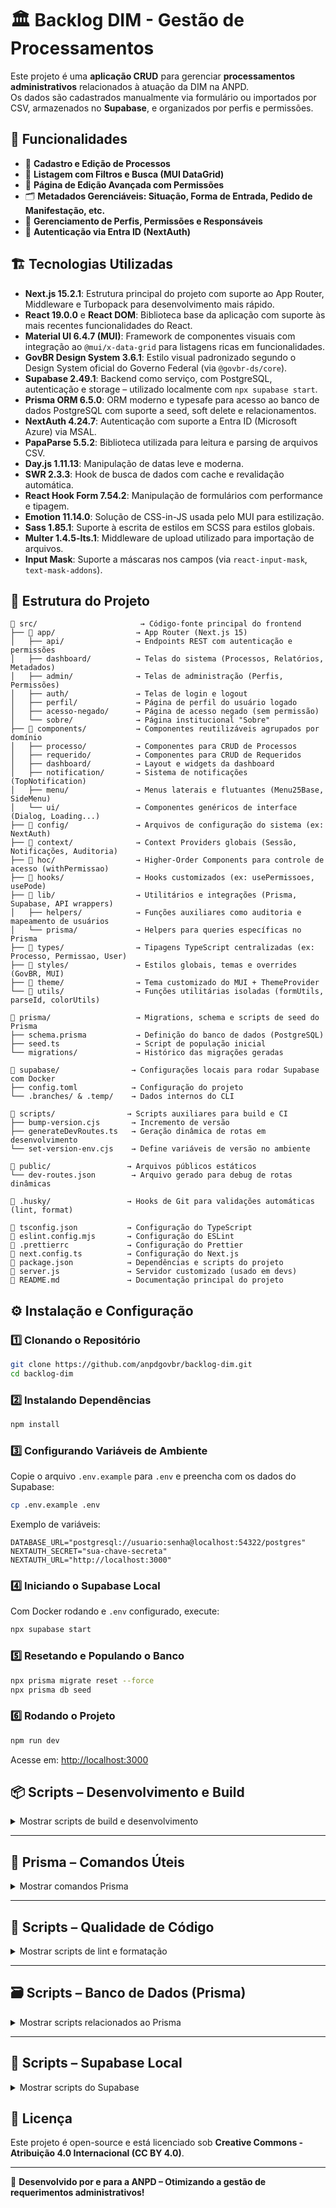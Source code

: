 # 🏛 Backlog DIM - Gestão de Processamentos

Este projeto é uma **aplicação CRUD** para gerenciar **processamentos administrativos** relacionados à atuação da DIM na ANPD.  
Os dados são cadastrados manualmente via formulário ou importados por CSV, armazenados no **Supabase**, e organizados por perfis e permissões.

## 🚀 Funcionalidades

- 📌 **Cadastro e Edição de Processos**
- 📄 **Listagem com Filtros e Busca (MUI DataGrid)**
- 🧮 **Página de Edição Avançada com Permissões**
- 🗂 **Metadados Gerenciáveis: Situação, Forma de Entrada, Pedido de Manifestação, etc.**
- 👥 **Gerenciamento de Perfis, Permissões e Responsáveis**
- 🔐 **Autenticação via Entra ID (NextAuth)**

## 🏗 Tecnologias Utilizadas

- **Next.js 15.2.1**: Estrutura principal do projeto com suporte ao App Router, Middleware e Turbopack para desenvolvimento mais rápido.
- **React 19.0.0** e **React DOM**: Biblioteca base da aplicação com suporte às mais recentes funcionalidades do React.
- **Material UI 6.4.7 (MUI)**: Framework de componentes visuais com integração ao `@mui/x-data-grid` para listagens ricas em funcionalidades.
- **GovBR Design System 3.6.1**: Estilo visual padronizado segundo o Design System oficial do Governo Federal (via `@govbr-ds/core`).
- **Supabase 2.49.1**: Backend como serviço, com PostgreSQL, autenticação e storage – utilizado localmente com `npx supabase start`.
- **Prisma ORM 6.5.0**: ORM moderno e typesafe para acesso ao banco de dados PostgreSQL com suporte a seed, soft delete e relacionamentos.
- **NextAuth 4.24.7**: Autenticação com suporte a Entra ID (Microsoft Azure) via MSAL.
- **PapaParse 5.5.2**: Biblioteca utilizada para leitura e parsing de arquivos CSV.
- **Day.js 1.11.13**: Manipulação de datas leve e moderna.
- **SWR 2.3.3**: Hook de busca de dados com cache e revalidação automática.
- **React Hook Form 7.54.2**: Manipulação de formulários com performance e tipagem.
- **Emotion 11.14.0**: Solução de CSS-in-JS usada pelo MUI para estilização.
- **Sass 1.85.1**: Suporte à escrita de estilos em SCSS para estilos globais.
- **Multer 1.4.5-lts.1**: Middleware de upload utilizado para importação de arquivos.
- **Input Mask**: Suporte a máscaras nos campos (via `react-input-mask`, `text-mask-addons`).

## 📂 Estrutura do Projeto

```
📁 src/                       → Código-fonte principal do frontend
├── 📁 app/                  → App Router (Next.js 15)
│   ├── api/                → Endpoints REST com autenticação e permissões
│   ├── dashboard/          → Telas do sistema (Processos, Relatórios, Metadados)
│   ├── admin/              → Telas de administração (Perfis, Permissões)
│   ├── auth/               → Telas de login e logout
│   ├── perfil/             → Página de perfil do usuário logado
│   ├── acesso-negado/      → Página de acesso negado (sem permissão)
│   └── sobre/              → Página institucional "Sobre"
├── 📁 components/           → Componentes reutilizáveis agrupados por domínio
│   ├── processo/           → Componentes para CRUD de Processos
│   ├── requerido/          → Componentes para CRUD de Requeridos
│   ├── dashboard/          → Layout e widgets da dashboard
│   ├── notification/       → Sistema de notificações (TopNotification)
│   ├── menu/               → Menus laterais e flutuantes (Menu25Base, SideMenu)
│   └── ui/                 → Componentes genéricos de interface (Dialog, Loading...)
├── 📁 config/               → Arquivos de configuração do sistema (ex: NextAuth)
├── 📁 context/              → Context Providers globais (Sessão, Notificações, Auditoria)
├── 📁 hoc/                  → Higher-Order Components para controle de acesso (withPermissao)
├── 📁 hooks/                → Hooks customizados (ex: usePermissoes, usePode)
├── 📁 lib/                  → Utilitários e integrações (Prisma, Supabase, API wrappers)
│   ├── helpers/            → Funções auxiliares como auditoria e mapeamento de usuários
│   └── prisma/             → Helpers para queries específicas no Prisma
├── 📁 types/                → Tipagens TypeScript centralizadas (ex: Processo, Permissao, User)
├── 📁 styles/               → Estilos globais, temas e overrides (GovBR, MUI)
├── 📁 theme/                → Tema customizado do MUI + ThemeProvider
└── 📁 utils/                → Funções utilitárias isoladas (formUtils, parseId, colorUtils)

📁 prisma/                   → Migrations, schema e scripts de seed do Prisma
├── schema.prisma           → Definição do banco de dados (PostgreSQL)
├── seed.ts                 → Script de população inicial
└── migrations/             → Histórico das migrações geradas

📁 supabase/                → Configurações locais para rodar Supabase com Docker
├── config.toml            → Configuração do projeto
└── .branches/ & .temp/    → Dados internos do CLI

📁 scripts/                → Scripts auxiliares para build e CI
├── bump-version.cjs       → Incremento de versão
├── generateDevRoutes.ts   → Geração dinâmica de rotas em desenvolvimento
└── set-version-env.cjs    → Define variáveis de versão no ambiente

📁 public/                 → Arquivos públicos estáticos
└── dev-routes.json        → Arquivo gerado para debug de rotas dinâmicas

📁 .husky/                 → Hooks de Git para validações automáticas (lint, format)

📄 tsconfig.json           → Configuração do TypeScript
📄 eslint.config.mjs       → Configuração do ESLint
📄 .prettierrc             → Configuração do Prettier
📄 next.config.ts          → Configuração do Next.js
📄 package.json            → Dependências e scripts do projeto
📄 server.js               → Servidor customizado (usado em devs)
📄 README.md               → Documentação principal do projeto
```

## ⚙️ Instalação e Configuração

### 1️⃣ Clonando o Repositório

```sh
git clone https://github.com/anpdgovbr/backlog-dim.git
cd backlog-dim
```

### 2️⃣ Instalando Dependências

```sh
npm install
```

### 3️⃣ Configurando Variáveis de Ambiente

Copie o arquivo `.env.example` para `.env` e preencha com os dados do Supabase:

```sh
cp .env.example .env
```

Exemplo de variáveis:

```env
DATABASE_URL="postgresql://usuario:senha@localhost:54322/postgres"
NEXTAUTH_SECRET="sua-chave-secreta"
NEXTAUTH_URL="http://localhost:3000"
```

### 4️⃣ Iniciando o Supabase Local

Com Docker rodando e `.env` configurado, execute:

```sh
npx supabase start
```

### 5️⃣ Resetando e Populando o Banco

```sh
npx prisma migrate reset --force
npx prisma db seed
```

### 6️⃣ Rodando o Projeto

```sh
npm run dev
```

Acesse em: [http://localhost:3000](http://localhost:3000)

## 📦 Scripts – Desenvolvimento e Build

<details>
<summary>Mostrar scripts de build e desenvolvimento</summary>

| Script                 | Descrição                                             |
| ---------------------- | ----------------------------------------------------- |
| `npm run dev`          | Inicia a aplicação com Turbopack e geração de rotas   |
| `npm run devs`         | Inicia o app via `server.js` (com https + cert)       |
| `npm run build`        | Compila a aplicação para produção                     |
| `npm run start`        | Inicia a aplicação em ambiente de produção            |
| `npm run build-routes` | Gera rotas para ambiente de desenvolvimento           |
| `npm run version:env`  | Define variáveis de versão da aplicação               |
| `npm run prebuild`     | Executa `version:env` e `build-routes` antes do build |

</details>

---

## 🔧 Prisma – Comandos Úteis

<details>
<summary>Mostrar comandos Prisma</summary>

| Comando                            | Descrição                                         |
| ---------------------------------- | ------------------------------------------------- |
| `npx prisma migrate reset --force` | Reseta e aplica as migrações do zero              |
| `npx prisma db push`               | Empurra modelo para o banco (sem criar migrações) |
| `npx prisma db seed`               | Executa o seed com dados iniciais                 |
| `npx prisma generate`              | Gera o cliente Prisma                             |
| `npx prisma studio`                | Abre o Prisma Studio (interface gráfica)          |

</details>

---

## 🧪 Scripts – Qualidade de Código

<details>
<summary>Mostrar scripts de lint e formatação</summary>

| Script                | Descrição                                  |
| --------------------- | ------------------------------------------ |
| `npm run lint`        | Executa o linter com base no Next.js       |
| `npm run lint-staged` | Aplica lint/prettier nos arquivos em stage |
| `npm run format`      | Formata todos os arquivos com Prettier     |
| `npm run pre-commit`  | Hook que roda lint-staged automaticamente  |

</details>

---

## 🗃 Scripts – Banco de Dados (Prisma)

<details>
<summary>Mostrar scripts relacionados ao Prisma</summary>

| Script                   | Descrição                                      |
| ------------------------ | ---------------------------------------------- |
| `npm run db:reset`       | Reseta e aplica migrações do banco             |
| `npm run db:seed`        | Executa seed do banco com dados iniciais       |
| `npm run prisma:migrate` | Aplica migração em ambiente de desenvolvimento |
| `npm run prisma:push`    | Aplica modelo Prisma direto para o banco       |
| `npm run prisma:reset`   | Reseta banco com migrações do zero             |
| `npm run prisma:seed`    | Executa o seed via Prisma                      |
| `npm run prisma:studio`  | Abre a interface Prisma Studio                 |

</details>

---

## 🧪 Scripts – Supabase Local

<details>
<summary>Mostrar scripts do Supabase</summary>

| Script                   | Descrição                                      |
| ------------------------ | ---------------------------------------------- |
| `npm run supabase:start` | Inicia containers do Supabase local via Docker |
| `npm run supabase:stop`  | Para containers do Supabase                    |
| `npm run supabase:reset` | Reinicia Supabase (stop + start)               |
| `npm run supabase:clean` | Remove containers e redes Docker do Supabase   |

</details>

## 📜 Licença

Este projeto é open-source e está licenciado sob **Creative Commons - Atribuição 4.0 Internacional (CC BY 4.0)**.

---

🚀 **Desenvolvido por e para a ANPD – Otimizando a gestão de requerimentos administrativos!**
